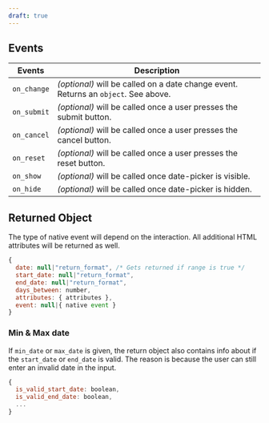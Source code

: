 ```yaml
---
draft: true
---
```


## Events

| Events      | Description                                                                         |
| ----------- | ----------------------------------------------------------------------------------- |
| `on_change` | _(optional)_ will be called on a date change event. Returns an `object`. See above. |
| `on_submit` | _(optional)_ will be called once a user presses the submit button.                  |
| `on_cancel` | _(optional)_ will be called once a user presses the cancel button.                  |
| `on_reset`  | _(optional)_ will be called once a user presses the reset button.                   |
| `on_show`   | _(optional)_ will be called once date-picker is visible.                            |
| `on_hide`   | _(optional)_ will be called once date-picker is hidden.                             |

## Returned Object

The type of native event will depend on the interaction.
All additional HTML attributes will be returned as well.

```js
{
  date: null|"return_format", /* Gets returned if range is true */
  start_date: null|"return_format",
  end_date: null|"return_format",
  days_between: number,
  attributes: { attributes },
  event: null|{ native event }
}
```

### Min & Max date

If `min_date` or `max_date` is given, the return object also contains info about if the `start_date` or `end_date` is valid. The reason is because the user can still enter an invalid date in the input.

```js
{
  is_valid_start_date: boolean,
  is_valid_end_date: boolean,
  ...
}
```
